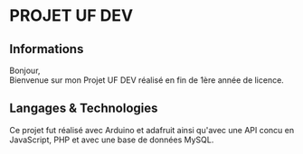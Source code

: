 # PROJET UF DEV  

## Informations   
Bonjour,  
Bienvenue sur mon Projet UF DEV réalisé en fin de 1ère année de licence.

## Langages & Technologies  
Ce projet fut réalisé avec Arduino et adafruit ainsi qu'avec une API concu en JavaScript, PHP et avec une base de données MySQL.
